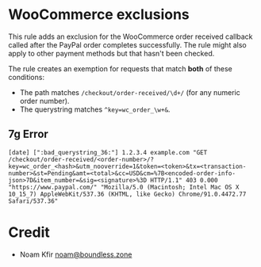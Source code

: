 # WooCommerce exclusions

This rule adds an exclusion for the WooCommerce order received callback called after the PayPal order completes successfully.
The rule might also apply to other payment methods but that hasn't been checked.

The rule creates an exemption for requests that match **both** of these conditions:
- The path matches `/checkout/order-received/\d+/` (for any numeric order number).
- The querystring matches `^key=wc_order_\w+&`.

## 7g Error

```
[date] [":bad_querystring_36:"] 1.2.3.4 example.com "GET /checkout/order-received/<order-number>/?key=wc_order_<hash>&utm_nooverride=1&token=<token>&tx=<transaction-number>&st=Pending&amt=<total>&cc=USD&cm=%7B<encoded-order-info-json>7D&item_number=&sig=<signature>%3D HTTP/1.1" 403 0.000 "https://www.paypal.com/" "Mozilla/5.0 (Macintosh; Intel Mac OS X 10_15_7) AppleWebKit/537.36 (KHTML, like Gecko) Chrome/91.0.4472.77 Safari/537.36"
```

# Credit

- Noam Kfir <noam@boundless.zone>
